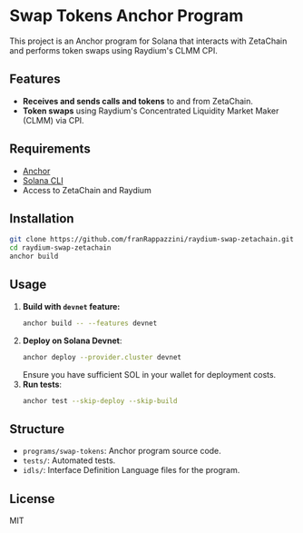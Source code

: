# Swap Tokens Anchor Program

This project is an Anchor program for Solana that interacts with ZetaChain and performs token swaps using Raydium's CLMM CPI.

## Features

- **Receives and sends calls and tokens** to and from ZetaChain.
- **Token swaps** using Raydium's Concentrated Liquidity Market Maker (CLMM) via CPI.

## Requirements

- [Anchor](https://book.anchor-lang.com/)
- [Solana CLI](https://docs.solana.com/cli)
- Access to ZetaChain and Raydium

## Installation

```bash
git clone https://github.com/franRappazzini/raydium-swap-zetachain.git
cd raydium-swap-zetachain
anchor build
```

## Usage

1. **Build with `devnet` feature:**
   ```bash
   anchor build -- --features devnet
   ```
2. **Deploy on Solana Devnet**:
   ```bash
   anchor deploy --provider.cluster devnet
   ```
   Ensure you have sufficient SOL in your wallet for deployment costs.
3. **Run tests**:
   ```bash
   anchor test --skip-deploy --skip-build
   ```

## Structure

- `programs/swap-tokens`: Anchor program source code.
- `tests/`: Automated tests.
- `idls/`: Interface Definition Language files for the program.

## License

MIT
